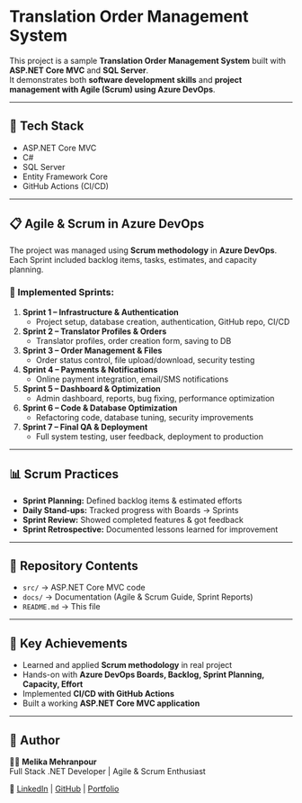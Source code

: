 # Translation Order Management System

This project is a sample **Translation Order Management System** built with **ASP.NET Core MVC** and **SQL Server**.  
It demonstrates both **software development skills** and **project management with Agile (Scrum) using Azure DevOps**.

---

## 🔧 Tech Stack
- ASP.NET Core MVC  
- C#  
- SQL Server  
- Entity Framework Core  
- GitHub Actions (CI/CD)  

---

## 📋 Agile & Scrum in Azure DevOps
The project was managed using **Scrum methodology** in **Azure DevOps**.  
Each Sprint included backlog items, tasks, estimates, and capacity planning.  

### 🚀 Implemented Sprints:
1. **Sprint 1 – Infrastructure & Authentication**
   - Project setup, database creation, authentication, GitHub repo, CI/CD
2. **Sprint 2 – Translator Profiles & Orders**
   - Translator profiles, order creation form, saving to DB
3. **Sprint 3 – Order Management & Files**
   - Order status control, file upload/download, security testing
4. **Sprint 4 – Payments & Notifications**
   - Online payment integration, email/SMS notifications
5. **Sprint 5 – Dashboard & Optimization**
   - Admin dashboard, reports, bug fixing, performance optimization
6. **Sprint 6 – Code & Database Optimization**
   - Refactoring code, database tuning, security improvements
7. **Sprint 7 – Final QA & Deployment**
   - Full system testing, user feedback, deployment to production

---

## 📊 Scrum Practices
- **Sprint Planning:** Defined backlog items & estimated efforts  
- **Daily Stand-ups:** Tracked progress with Boards → Sprints  
- **Sprint Review:** Showed completed features & got feedback  
- **Sprint Retrospective:** Documented lessons learned for improvement  

---

## 📂 Repository Contents
- `src/` → ASP.NET Core MVC code  
- `docs/` → Documentation (Agile & Scrum Guide, Sprint Reports)  
- `README.md` → This file  

---

## 🌟 Key Achievements
- Learned and applied **Scrum methodology** in real project  
- Hands-on with **Azure DevOps Boards, Backlog, Sprint Planning, Capacity, Effort**  
- Implemented **CI/CD with GitHub Actions**  
- Built a working **ASP.NET Core MVC application**  

---

## 📢 Author
👩‍💻 **Melika Mehranpour**  
Full Stack .NET Developer | Agile & Scrum Enthusiast  

🔗 [LinkedIn](https://linkedin.com/in/) | [GitHub](https://github.com/) | [Portfolio](https://melikamehranpour.com)
